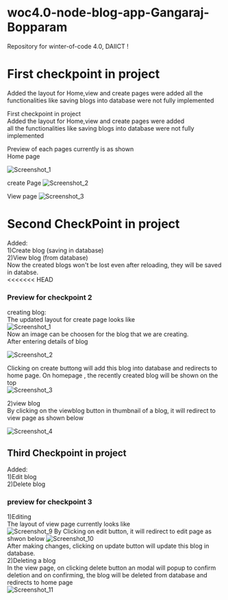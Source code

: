 # woc4.0-node-blog-app-Gangaraj-Bopparam

Repository for winter-of-code 4.0, DAIICT !

First checkpoint in project
=======

Added the layout for Home,view and create pages were added
all the functionalities like saving blogs into database were not fully implemented

First checkpoint in project  
Added the layout for Home,view and create pages were added  
all the functionalities like saving blogs into database were not fully implemented

Preview of each pages currently is as shown  
Home page

  ![Screenshot_1](https://user-images.githubusercontent.com/96531549/149365330-cf36626c-b55b-4b40-87e5-4816e2419114.png)

create Page
 ![Screenshot_2](https://user-images.githubusercontent.com/96531549/149365407-031bcffa-fa06-4bf0-9153-6df9dbdd8d95.png)

View page
![Screenshot_3](https://user-images.githubusercontent.com/96531549/149365466-39e3df45-fd4c-4d7c-a60b-37068cb33088.png)

Second CheckPoint in project
=====

 Added:  
1)Create blog (saving in database)  
2)View blog (from database)  
Now the created blogs won't be lost even after reloading, they will be saved in databse.  
<<<<<<< HEAD

### Preview for checkpoint 2  

 creating blog:  
The updated layout for create page looks like  
![Screenshot_1](https://user-images.githubusercontent.com/96531549/149667989-aa7d4475-fed4-47ce-a572-1bf52fa19328.png)  
Now an image can be choosen for the blog that we are creating.  
After entering details of blog

![Screenshot_2](https://user-images.githubusercontent.com/96531549/149668164-1e1ff704-4d1e-4aa6-8015-da434579b633.png)  

Clicking on create buttong will add this blog into database and redirects to home page.
On homepage , the recently created blog will be shown on the top  
![Screenshot_3](https://user-images.githubusercontent.com/96531549/149668209-ec5ef11c-bcf1-4d57-812b-399c4dd54ddb.png)  

2)view blog  
By clicking on the viewblog button in thumbnail of a blog, it will redirect to view page as shown below

![Screenshot_4](https://user-images.githubusercontent.com/96531549/149668268-21718a8c-4772-4bb0-be0d-da4f92d856dc.png)

## Third Checkpoint in project  

 Added:  
 1)Edit blog  
 2)Delete blog  

### preview for checkpoint 3  

1)Editing  
The layout of view page currently looks like  
![Screenshot_9](https://user-images.githubusercontent.com/96531549/149670561-7f4ba7ba-135a-4cf9-a351-b0b48e4eca75.png)
By Clicking on edit button, it will redirect to edit page as shwon below
![Screenshot_10](https://user-images.githubusercontent.com/96531549/149670596-151f6426-eecc-44dd-b0a6-3262bd8dad5e.png)  
After making changes, clicking on update button will update this blog in database.  
2)Deleting a blog  
In the view page, on clicking delete button an modal will popup to confirm deletion and on confirming, the blog will be deleted from database and redirects to home page  
![Screenshot_11](https://user-images.githubusercontent.com/96531549/149670744-d1a85722-0e25-47f9-be41-0925224276a9.png)
